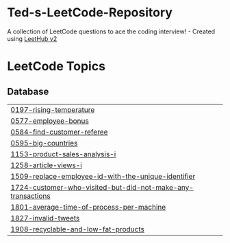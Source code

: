 # Ted-s-LeetCode-Repository
A collection of LeetCode questions to ace the coding interview! - Created using [LeetHub v2](https://github.com/arunbhardwaj/LeetHub-2.0)

<!---LeetCode Topics Start-->
# LeetCode Topics
## Database
|  |
| ------- |
| [0197-rising-temperature](https://github.com/Tedevans562/Ted-s-LeetCode-Repository/tree/master/0197-rising-temperature) |
| [0577-employee-bonus](https://github.com/Tedevans562/Ted-s-LeetCode-Repository/tree/master/0577-employee-bonus) |
| [0584-find-customer-referee](https://github.com/Tedevans562/Ted-s-LeetCode-Repository/tree/master/0584-find-customer-referee) |
| [0595-big-countries](https://github.com/Tedevans562/Ted-s-LeetCode-Repository/tree/master/0595-big-countries) |
| [1153-product-sales-analysis-i](https://github.com/Tedevans562/Ted-s-LeetCode-Repository/tree/master/1153-product-sales-analysis-i) |
| [1258-article-views-i](https://github.com/Tedevans562/Ted-s-LeetCode-Repository/tree/master/1258-article-views-i) |
| [1509-replace-employee-id-with-the-unique-identifier](https://github.com/Tedevans562/Ted-s-LeetCode-Repository/tree/master/1509-replace-employee-id-with-the-unique-identifier) |
| [1724-customer-who-visited-but-did-not-make-any-transactions](https://github.com/Tedevans562/Ted-s-LeetCode-Repository/tree/master/1724-customer-who-visited-but-did-not-make-any-transactions) |
| [1801-average-time-of-process-per-machine](https://github.com/Tedevans562/Ted-s-LeetCode-Repository/tree/master/1801-average-time-of-process-per-machine) |
| [1827-invalid-tweets](https://github.com/Tedevans562/Ted-s-LeetCode-Repository/tree/master/1827-invalid-tweets) |
| [1908-recyclable-and-low-fat-products](https://github.com/Tedevans562/Ted-s-LeetCode-Repository/tree/master/1908-recyclable-and-low-fat-products) |
<!---LeetCode Topics End-->